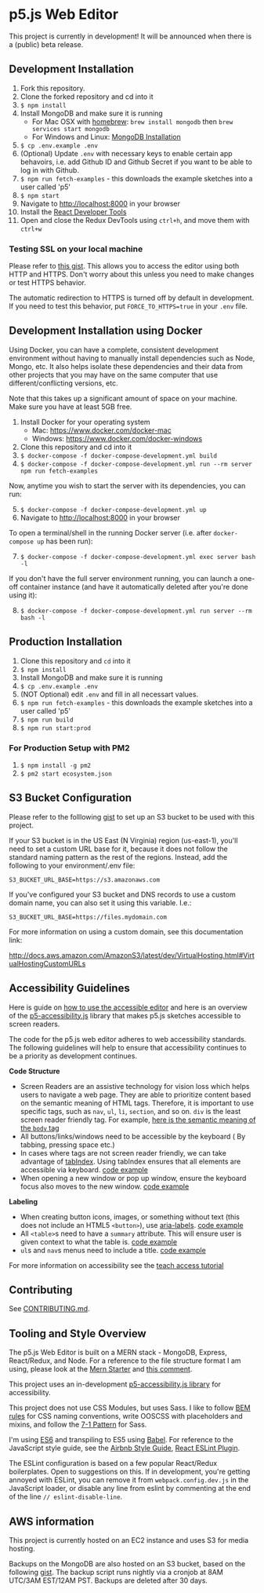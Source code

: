 # p5.js Web Editor

This project is currently in development! It will be announced when there is a (public) beta release.

## Development Installation

1. Fork this repository.
2. Clone the forked repository and cd into it
3. `$ npm install`
4. Install MongoDB and make sure it is running
   * For Mac OSX with [homebrew](http://brew.sh/): `brew install mongodb` then `brew services start mongodb`
   * For Windows and Linux: [MongoDB Installation](https://docs.mongodb.com/manual/installation/)
5. `$ cp .env.example .env`
6. (Optional) Update `.env` with necessary keys to enable certain app behavoirs, i.e. add Github ID and Github Secret if you want to be able to log in with Github.
7. `$ npm run fetch-examples` - this downloads the example sketches into a user called 'p5'
8. `$ npm start`
9. Navigate to [http://localhost:8000](http://localhost:8000) in your browser
10. Install the [React Developer Tools](https://chrome.google.com/webstore/detail/react-developer-tools/fmkadmapgofadopljbjfkapdkoienihi?hl=en)
11. Open and close the Redux DevTools using `ctrl+h`, and move them with `ctrl+w`

### Testing SSL on your local machine
Please refer to [this gist](https://gist.github.com/andrewn/953ffd5cb17ac2634dc969fc7bdaff3f). This allows you to access the editor using both HTTP and HTTPS. Don't worry about this unless you need to make changes or test HTTPS behavior.

The automatic redirection to HTTPS is turned off by default in development. If you need to test this behavior, put `FORCE_TO_HTTPS=true` in your `.env` file.

## Development Installation using Docker

Using Docker, you can have a complete, consistent development environment without having to manually install dependencies such as Node, Mongo, etc. It also helps isolate these dependencies and their data from other projects that you may have on the same computer that use different/conflicting versions, etc.

Note that this takes up a significant amount of space on your machine. Make sure you have at least 5GB free.

1. Install Docker for your operating system
   * Mac: https://www.docker.com/docker-mac
   * Windows: https://www.docker.com/docker-windows
2. Clone this repository and cd into it
3. `$ docker-compose -f docker-compose-development.yml build`
4. `$ docker-compose -f docker-compose-development.yml run --rm server npm run fetch-examples`

Now, anytime you wish to start the server with its dependencies, you can run:

5. `$ docker-compose -f docker-compose-development.yml up`
6. Navigate to [http://localhost:8000](http://localhost:8000) in your browser

To open a terminal/shell in the running Docker server (i.e. after `docker-compose up` has been run):

7. `$ docker-compose -f docker-compose-development.yml exec server bash -l`

If you don't have the full server environment running, you can launch a one-off container instance (and have it automatically deleted after you're done using it):

8. `$ docker-compose -f docker-compose-development.yml run server --rm bash -l`

## Production Installation
1. Clone this repository and `cd` into it
2. `$ npm install`
3. Install MongoDB and make sure it is running
4. `$ cp .env.example .env`
5. (NOT Optional) edit `.env` and fill in all necessart values.
6. `$ npm run fetch-examples` - this downloads the example sketches into a user called 'p5'
7. `$ npm run build`
8. `$ npm run start:prod`

### For Production Setup with PM2
1. `$ npm install -g pm2`
2. `$ pm2 start ecosystem.json`

## S3 Bucket Configuration

Please refer to the folllowing [gist](https://gist.github.com/catarak/70c9301f0fd1ac2d6b58de03f61997e3) to set up an S3 bucket to be used with this project.


If your S3 bucket is in the US East (N Virginia) region (us-east-1), you'll
need to set a custom URL base for it, because it does not follow the standard
naming pattern as the rest of the regions. Instead, add the following to your
environment/.env file:

`S3_BUCKET_URL_BASE=https://s3.amazonaws.com`

If you've configured your S3 bucket and DNS records to use a custom domain
name, you can also set it using this variable. I.e.:

`S3_BUCKET_URL_BASE=https://files.mydomain.com`

For more information on using a custom domain, see this documentation link:

http://docs.aws.amazon.com/AmazonS3/latest/dev/VirtualHosting.html#VirtualHostingCustomURLs

## Accessibility Guidelines

Here is guide on [how to use the accessible editor](https://gist.github.com/MathuraMG/e86666b7b41fbc8c078bad9aff3f666d) and here is an overview of the [p5-accessibility.js](https://github.com/processing/p5.accessibility) library that makes p5.js sketches accessible to screen readers.

The code for the p5.js web editor adheres to web accessibility standards. The following guidelines will help to ensure that accessibility continues to be a priority as development continues.

**Code Structure**

* Screen Readers are an assistive technology for vision loss which helps users to navigate a web page. They are able to prioritize content based on the semantic meaning of HTML tags. Therefore, it is important to use specific tags, such as `nav`, `ul`, `li`, `section`, and so on. `div` is the least screen reader friendly tag. For example, [here is the semantic meaning of the `body` tag](http://html5doctor.com/element-index/#body)
* All buttons/links/windows need to be accessible by the keyboard ( By tabbing, pressing space etc.)
* In cases where tags are not screen reader friendly, we can take advantage of [tabIndex](http://webaim.org/techniques/keyboard/tabindex). Using tabIndex ensures that all elements are accessible via keyboard. [code example](https://github.com/processing/p5.js-web-editor/blob/master/client/modules/IDE/components/Editor.jsx#L249)
* When opening a new window or pop up window, ensure the keyboard focus also moves to the new window. [code example](https://github.com/processing/p5.js-web-editor/blob/master/client/modules/IDE/components/NewFileForm.jsx#L16)

**Labeling**

* When creating button icons, images, or something without text (this does not include an HTML5 `<button>`), use [aria-labels](https://developer.mozilla.org/en-US/docs/Web/Accessibility/ARIA/ARIA_Techniques/Using_the_aria-label_attribute). [code example](https://github.com/processing/p5.js-web-editor/blob/master/client/modules/IDE/components/Toolbar.jsx#L67)
* All `<table>`s need to have a `summary` attribute. This will ensure user is given context to what the table is. [code example](https://github.com/processing/p5.js-web-editor/blob/master/client/modules/IDE/components/SketchList.jsx#L39)
* `ul`s and `nav`s menus need to include a title. [code example](https://github.com/processing/p5.js-web-editor/blob/master/client/components/Nav.jsx#L7)

For more information on accessibility see the [teach access tutorial](https://teachaccess.github.io/tutorial/)

## Contributing

See [CONTRIBUTING.md](https://github.com/processing/p5.js-web-editor/blob/master/contributing.md).

## Tooling and Style Overview

The p5.js Web Editor is built on a MERN stack - MongoDB, Express, React/Redux, and Node. For a reference to the file structure format I am using, please look at the [Mern Starter](https://github.com/Hashnode/mern-starter) and [this comment](https://github.com/Hashnode/mern-starter/issues/90#issuecomment-221553573).

This project uses an in-development [p5-accessibility.js library](https://github.com/processing/p5.accessibility) for accessibility.

This project does not use CSS Modules, but uses Sass. I like to follow [BEM rules](http://getbem.com/) for CSS naming conventions, write OOSCSS with placeholders and mixins, and follow the [7-1 Pattern](https://sass-guidelin.es/#the-7-1-pattern) for Sass.

I'm using [ES6](http://es6-features.org/) and transpiling to ES5 using [Babel](https://babeljs.io/). For reference to the JavaScript style guide, see the [Airbnb Style Guide](https://github.com/airbnb/javascript), [React ESLint Plugin](https://github.com/yannickcr/eslint-plugin-react).

The ESLint configuration is based on a few popular React/Redux boilerplates. Open to suggestions on this. If in development, you're getting annoyed with ESLint, you can remove it from `webpack.config.dev.js` in the JavaScript loader, or disable any line from eslint by commenting at the end of the line `// eslint-disable-line`.

## AWS information
This project is currently hosted on an EC2 instance and uses S3 for media hosting.

Backups on the MongoDB are also hosted on an S3 bucket, based on the following [gist](https://gist.github.com/eladnava/96bd9771cd2e01fb4427230563991c8d). The backup script runs nightly via a cronjob at 8AM UTC/3AM EST/12AM PST. Backups are deleted after 30 days.
